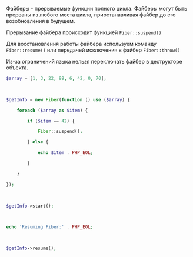 Файберы - прерываемые функции полного цикла. Файберы могут быть прерваны из любого места цикла, приостанавливая файбер до его возобновления в будущем.

Прерывание файбера происходит функцией `Fiber::suspend()`

Для восстановления работы файбера используем команду `Fiber::resume()` или передачей исключения в файбер `Fiber::throw()`

Из-за ограничений языка нельзя переключать файбер в деструкторе объекта.

```php
$array = [1, 3, 22, 99, 6, 42, 0, 70];

  

$getInfo = new Fiber(function () use ($array) {

    foreach ($array as $item) {

        if ($item == 42) {

            Fiber::suspend();

        } else {

            echo $item . PHP_EOL;

        }

    }

});

  

$getInfo->start();

  

echo 'Resuming Fiber:' . PHP_EOL;

  

$getInfo->resume();
```